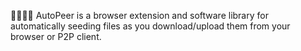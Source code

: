 🔼️📃️🔽️💾️ AutoPeer is a browser extension and software library for automatically seeding files as you download/upload them from your browser or P2P client.
